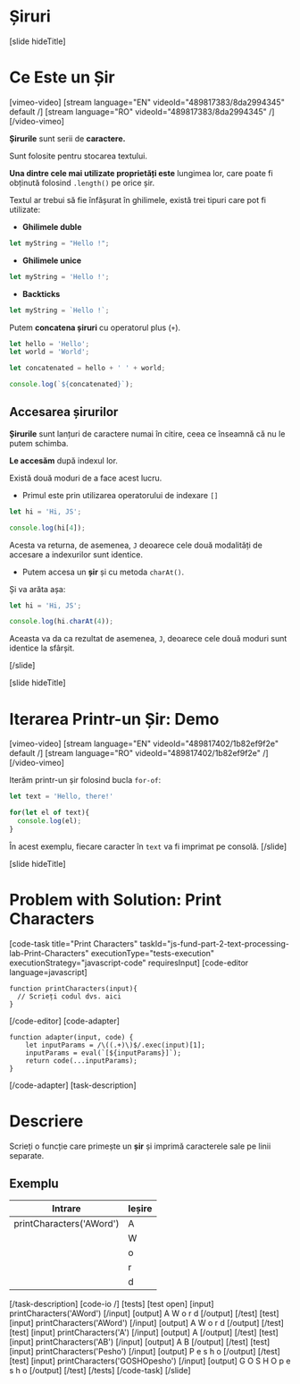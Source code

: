# Șiruri

[slide hideTitle]
# Ce Este un Șir

[vimeo-video]
[stream language="EN" videoId="489817383/8da2994345" default /]
[stream language="RO" videoId="489817383/8da2994345"  /]
[/video-vimeo]

**Șirurile** sunt serii de **caractere.**

Sunt folosite pentru stocarea textului.

**Una dintre cele mai utilizate proprietăți este** lungimea lor, care poate fi obținută folosind `.length()` pe orice șir.

Textul ar trebui să fie înfășurat în ghilimele, există trei tipuri care pot fi utilizate:

- **Ghilimele duble**

```js
let myString = "Hello !";
```

-  **Ghilimele unice**

```js
let myString = 'Hello !';
```

-  **Backticks**

```js
let myString = `Hello !`;
```

Putem **concatena șiruri** cu operatorul plus (`+`).

```js live
let hello = 'Hello';
let world = 'World';

let concatenated = hello + ' ' + world;

console.log(`${concatenated}`);
```

## Accesarea șirurilor

**Șirurile** sunt lanțuri de caractere numai în citire, ceea ce înseamnă că nu le putem schimba.

**Le accesăm** după indexul lor. 

Există două moduri de a face acest lucru.

- Primul este prin utilizarea operatorului de indexare `[]`

```js live
let hi = 'Hi, JS';

console.log(hi[4]);
```

Acesta va returna, de asemenea, `J` deoarece cele două modalități de accesare a indexurilor sunt identice.

- Putem accesa un **șir** și cu metoda `charAt()`.

Și va arăta așa:

```js live
let hi = 'Hi, JS';

console.log(hi.charAt(4));
```

Aceasta va da ca rezultat de asemenea, `J`, deoarece cele două moduri sunt identice la sfârșit.

[/slide]

[slide hideTitle]
# Iterarea Printr-un Șir: Demo

[vimeo-video]
[stream language="EN" videoId="489817402/1b82ef9f2e" default /]
[stream language="RO" videoId="489817402/1b82ef9f2e"  /]
[/video-vimeo]

Iterăm printr-un șir folosind bucla `for-of`:

```js live
let text = 'Hello, there!'

for(let el of text){
  console.log(el);
}
```
În acest exemplu, fiecare caracter în `text` va fi imprimat pe consolă.
[/slide]

[slide hideTitle]
# Problem with Solution: Print Characters

[code-task title="Print Characters" taskId="js-fund-part-2-text-processing-lab-Print-Characters" executionType="tests-execution" executionStrategy="javascript-code" requiresInput]
[code-editor language=javascript]

```
function printCharacters(input){
  // Scrieți codul dvs. aici
}
```

[/code-editor]
[code-adapter]
```
function adapter(input, code) {
    let inputParams = /\((.+)\)$/.exec(input)[1];
    inputParams = eval(`[${inputParams}]`);
    return code(...inputParams);
}
```
[/code-adapter]
[task-description]
# Descriere
Scrieți o funcție care primește un **șir** și imprimă caracterele sale pe linii separate.

## Exemplu
|**Intrare**|**Ieșire**|
| --- | --- |
| printCharacters('AWord') | A |
||W|
||o|
||r|
||d|

[/task-description]
[code-io /]
[tests]
[test open]
[input]
printCharacters('AWord')
[/input]
[output]
A
W
o
r
d
[/output]
[/test]
[test]
[input]
printCharacters('AWord')
[/input]
[output]
A
W
o
r
d
[/output]
[/test]
[test]
[input]
printCharacters('A')
[/input]
[output]
A
[/output]
[/test]
[test]
[input]
printCharacters('AB')
[/input]
[output]
A
B
[/output]
[/test]
[test]
[input]
printCharacters('Pesho')
[/input]
[output]
P
e
s
h
o
[/output]
[/test]
[test]
[input]
printCharacters('GOSHOpesho')
[/input]
[output]
G
O
S
H
O
p
e
s
h
o
[/output]
[/test]
[/tests]
[/code-task]
[/slide]

